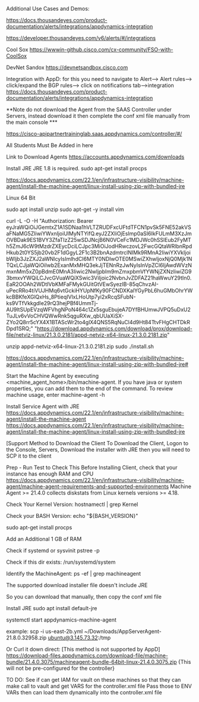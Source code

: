 Additional Use Cases and Demos:

https://docs.thousandeyes.com/product-documentation/alerts/integrations/appdynamics-integration

https://developer.thousandeyes.com/v6/alerts/#/integrations

Cool Sox
https://wwwin-github.cisco.com/cx-community/FSO-with-CoolSox

DevNet Sandox
https://devnetsandbox.cisco.com

Integration with AppD:
for this you need to navigate to Alert--> Alert rules--> click/expand the BGP rules--> click on notifications tab-->integration
https://docs.thousandeyes.com/product-documentation/alerts/integrations/appdynamics-integration











**Note do not download the Agent from the SAAS Controller under Servers, instead download it then
complete the conf xml file manually from the main console ***


https://cisco-apipartnertraininglab.saas.appdynamics.com/controller/#/

All Students Must Be Added in here

Link to Download Agents
https://accounts.appdynamics.com/downloads

Install JRE JRE 1.8 is required.
sudo apt-get install procps

https://docs.appdynamics.com/22.1/en/infrastructure-visibility/machine-agent/install-the-machine-agent/linux-install-using-zip-with-bundled-jre


Linux 64 Bit

sudo apt install unzip
sudo apt-get -y install vim

curl -L -O -H "Authorization: Bearer eyJraWQiOiJGemtxZ1A1SDNaa1hVLTZRUDFxcUFtdTFCN1pvSk5FNE52akVSaFNaMG5ZIiwiYWxnIjoiUlMyNTYifQ.eyJ2ZXIiOjEsImp0aSI6IkFULmM3XzJmOVBDak9ES1BVY3ZfaTIzZ25wSDJNcjB6N0VCeFc1MDJWc0hSSlEub2FyMTh5ZmJ6cW9tMzdrZXEycDciLCJpc3MiOiJodHRwczovL2FwcGQtaWRlbnRpdHkub2t0YS5jb20vb2F1dGgyL2F1c3B2bnAzdmtrclNIMk9RMnA2IiwiYXVkIjoibWljb3JzZXJ2aWNlcyIsImlhdCI6MTY0NDIwOTE0MSwiZXhwIjoxNjQ0Mjk1NTQxLCJjaWQiOiIwb2ExanMxMHQ3ekJjTENnRzJwNyIsInVpZCI6IjAwdWVzNmxnMm5xZ0pBdmE0MnA3Iiwic2NwIjpbIm9mZmxpbmVfYWNjZXNzIiwiZG93bmxvYWQiLCJvcGVuaWQiXSwic3ViIjoic2NvbnJvZDFAZ21haWwuY29tIn0.EaR2OOAh2WDtIVbKMFaFMykGUitGtVEwSyezIB-85qChvzAI-uPecRRo4tiVUJHMq6vtGckiHYUpNfKy90FCNDXKalYGyPbL6huGMbOhrYWkcBBKfeXGlQxHs_8PtieqIVlxLHoUtp7yi2xRcqSFubN-ks9VTfVkkgdIe29rQ3hejPBf4UmmTj-AU9ltSUpEVzqWFVhgNPoN464c1Zx5sguEbujeA7DYfBHUmwJVPQ5uDxU2TuJLv6vVoCHVQWwRnk5qguRXw_qbUUaXiSX-ZYo2Q8rr5cYX4X1BTAScWr2to4glX4QNS5RqNuCl4d9Ht84TtvFHgCHTDkRDpd1SRQ;" "https://download.appdynamics.com/download/prox/download-file/netviz-linux/21.3.0.2181/appd-netviz-x64-linux-21.3.0.2181.zip"

unzip appd-netviz-x64-linux-21.3.0.2181.zip
sudo ./install.sh

https://docs.appdynamics.com/22.1/en/infrastructure-visibility/machine-agent/install-the-machine-agent/linux-install-using-zip-with-bundled-jre#

Start the Machine Agent by executing <machine_agent_home>/bin/machine-agent. If you have java or system properties, you can add them to the end of the command. To review machine usage, enter machine-agent -h

Install Service Agent with JRE
https://docs.appdynamics.com/22.1/en/infrastructure-visibility/machine-agent/install-the-machine-agent
https://docs.appdynamics.com/22.1/en/infrastructure-visibility/machine-agent/install-the-machine-agent/linux-install-using-zip-with-bundled-jre

[Support Method to Download the Client
To Download the Client, Logon to the Console, Servers, Download the installer with JRE then you will need to SCP it to the client


Prep - Run Test to Check This
Before Installing Client, check that your instance has enough RAM and CPU
https://docs.appdynamics.com/22.1/en/infrastructure-visibility/machine-agent/machine-agent-requirements-and-supported-environments
Machine Agent >= 21.4.0 collects diskstats from Linux kernels versions >= 4.18.

Check Your Kernel Version:
hostnamectl | grep Kernel

Check your BASH Version:
echo "${BASH_VERSION}"

sudo apt-get install procps

Add an Additional 1 GB of RAM

Check if systemd or sysvinit
pstree -p

Check if this dir exists:
/run/systemd/system

Identify the MachineAgent:
ps -ef | grep machineagent

The supported download installer file doesn't include JRE

So you can download that manually, then copy the conf xml file

Install JRE
sudo apt install default-jre





systemctl start appdynamics-machine-agent






example:
scp -i us-east-2b.yml ~/Downloads/AppServerAgent-21.8.0.32958.zip ubuntu@3.145.73.32:/tmp

Or Curl it down direct:
[This method is not supported by AppD]
https://download-files.appdynamics.com/download-file/machine-bundle/21.4.0.3075/machineagent-bundle-64bit-linux-21.4.0.3075.zip
{This will not be pre-configured for the controller}


TO DO:
See if can get IAM for vault on these machines so that they can make call to vault and get VARS for the controller.xml file
Pass those to ENV VARs then can load them dynamically into the controller.xml file


